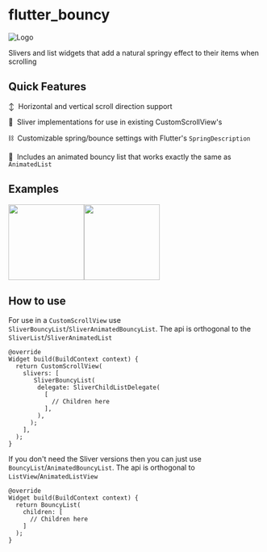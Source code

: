 # flutter_bouncy

![Logo](https://github.com/pstromberg98/flutter_bouncy/blob/master/media/logo.png)

Slivers and list widgets that add a natural springy effect to their items when scrolling

## Quick Features

↕️ &nbsp;Horizontal and vertical scroll direction support

🧠 &nbsp;Sliver implementations for use in existing CustomScrollView's

⛓ &nbsp;Customizable spring/bounce settings with Flutter's `SpringDescription`

👻 &nbsp;Includes an animated bouncy list that works exactly the same as `AnimatedList`

## Examples

<img src="https://github.com/pstromberg98/flutter_bouncy/blob/master/media/example1.gif" width="150" /><img src="https://github.com/pstromberg98/flutter_bouncy/blob/master/media/example2.gif" width="150" />

## How to use

For use in a `CustomScrollView` use `SliverBouncyList`/`SliverAnimatedBouncyList`. The api is orthogonal to the `SliverList`/`SliverAnimatedList`

```
@override
Widget build(BuildContext context) {
  return CustomScrollView(
    slivers: [
       SliverBouncyList(
        delegate: SliverChildListDelegate(
          [
            // Children here
          ],
        ),
      );
    ],
  );
}

```

If you don't need the Sliver versions then you can just use `BouncyList`/`AnimatedBouncyList`. The api is orthogonal to `ListView`/`AnimatedListView`

```
@override
Widget build(BuildContext context) {
  return BouncyList(
    children: [
      // Children here
    ]
  );
}

```
